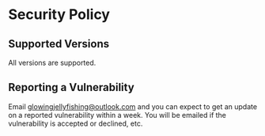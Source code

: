 # Security Policy

## Supported Versions

All versions are supported.

## Reporting a Vulnerability

Email glowingjellyfishing@outlook.com and you can expect to get an update on a
reported vulnerability within a week. You will be emailed if the vulnerability is accepted or
declined, etc.
